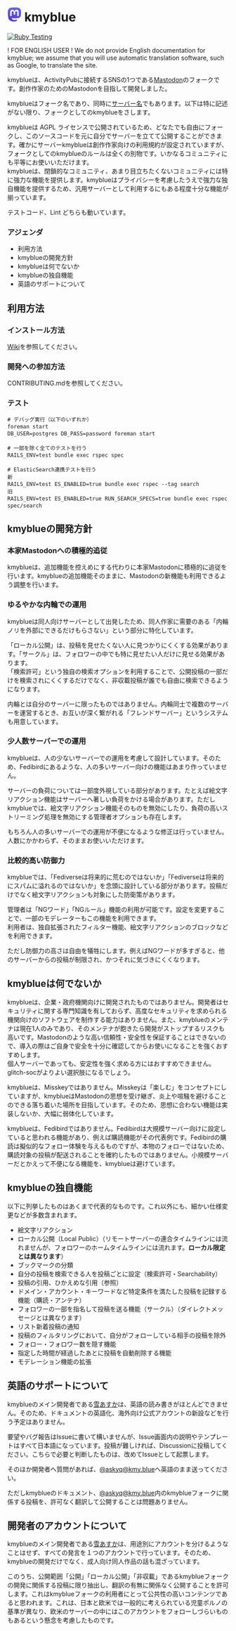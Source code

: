 # ![kmyblue icon](https://raw.githubusercontent.com/kmycode/mastodon/kb_development/app/javascript/icons/favicon-32x32.png) kmyblue

[![Ruby Testing](https://github.com/kmycode/mastodon/actions/workflows/test-ruby.yml/badge.svg)](https://github.com/kmycode/mastodon/actions/workflows/test-ruby.yml)

! FOR ENGLISH USER ! We do not provide English documentation for kmyblue; we assume that you will use automatic translation software, such as Google, to translate the site.

kmyblueは、ActivityPubに接続するSNSの1つである[Mastodon](https://github.com/mastodon/mastodon)のフォークです。創作作家のためのMastodonを目指して開発しました。

kmyblueはフォーク名であり、同時に[サーバー名](https://kmy.blue)でもあります。以下は特に記述がない限り、フォークとしてのkmyblueをさします。

kmyblueは AGPL ライセンスで公開されているため、どなたでも自由にフォークし、このソースコードを元に自分でサーバーを立てて公開することができます。確かにサーバーkmyblueは創作作家向けの利用規約が設定されていますが、フォークとしてのkmyblueのルールは全くの別物です。いかなるコミュニティにも平等にお使いいただけます。  
kmyblueは、閉鎖的なコミュニティ、あまり目立ちたくないコミュニティには特に強力な機能を提供します。kmyblueはプライバシーを考慮したうえで強力な独自機能を提供するため、汎用サーバーとして利用するにもある程度十分な機能が揃っています。

テストコード、Lint どちらも動いています。

### アジェンダ

- 利用方法
- kmyblueの開発方針
- kmyblueは何でないか
- kmyblueの独自機能
- 英語のサポートについて

## 利用方法

### インストール方法

[Wiki](https://github.com/kmycode/mastodon/wiki/Installation)を参照してください。

### 開発への参加方法

CONTRIBUTING.mdを参照してください。

### テスト

```
# デバッグ実行（以下のいずれか）
foreman start
DB_USER=postgres DB_PASS=password foreman start

# 一部を除く全てのテストを行う
RAILS_ENV=test bundle exec rspec spec

# ElasticSearch連携テストを行う
新
RAILS_ENV=test ES_ENABLED=true bundle exec rspec --tag search
旧
RAILS_ENV=test ES_ENABLED=true RUN_SEARCH_SPECS=true bundle exec rspec spec/search
```

## kmyblueの開発方針

### 本家Mastodonへの積極的追従

kmyblueは、追加機能を控えめにする代わりに本家Mastodonに積極的に追従を行います。kmyblueの追加機能そのままに、Mastodonの新機能も利用できるよう調整を行います。

### ゆるやかな内輪での運用

kmyblueは同人向けサーバーとして出発したため、同人作家に需要のある「内輪ノリを外部にできるだけもらさない」という部分に特化しています。

「ローカル公開」は、投稿を見せたくない人に見つかりにくくする効果があります。「サークル」は、フォロワーの中でも特に見せたい人だけに見せる効果があります。  
「検索許可」という独自の検索オプションを利用することで、公開投稿の一部だけを検索されにくくするだけでなく、非収載投稿が誰でも自由に検索できるようになります。

内輪とは自分のサーバーに限ったものではありません。内輪同士で複数のサーバーを運営するとき、お互いが深く繋がれる「フレンドサーバー」というシステムも用意しています。

### 少人数サーバーでの運用

kmyblueは、人の少ないサーバーでの運用を考慮して設計しています。そのため、Fedibirdにあるような、人の多いサーバー向けの機能はあまり作っていません。

サーバーの負荷については一部度外視している部分があります。たとえば絵文字リアクション機能はサーバーへ著しい負荷をかける場合があります。ただしkmyblueでは、絵文字リアクション機能そのものを無効にしたり、負荷の高いストリーミング処理を無効にする管理者オプションも存在します。

もちろん人の多いサーバーでの運用が不便になるような修正は行っていません。人数にかかわらず、そのままお使いいただけます。

### 比較的高い防御力

kmyblueでは、「Fediverseは将来的に荒むのではないか」「Fediverseは将来的にスパムに溢れるのではないか」を念頭に設計している部分があります。投稿だけでなく絵文字リアクションも対象にした防衛策があります。

管理者は「NGワード」「NGルール」機能の利用が可能です。設定を変更することで、一部のモデレーターもこの機能を利用できます。  
利用者は、独自拡張されたフィルター機能、絵文字リアクションのブロックなどを利用できます。

ただし防御力の高さは自由を犠牲にします。例えばNGワードが多すぎると、他のサーバーからの投稿が制限され、かつそれに気づきにくくなります。

## kmyblueは何でないか

kmyblueは、企業・政府機関向けに開発されたものではありません。開発者はセキュリティに関する専門知識を有しておらず、高度なセキュリティを求められる機関向けのソフトウェアを制作する能力はありません。また、kmyblueのメンテナは現在1人のみであり、そのメンテナが飽きたら開発がストップするリスクも高いです。Mastodonのような高い信頼性・安全性を保証することはできないので、導入の際はご自身で安全を十分に確認してからお使いになることを強くおすすめします。  
個人サーバーであっても、安定性を強く求める方にはおすすめできません。glitch-socがよりよい選択肢になるでしょう。

kmyblueは、Misskeyではありません。Misskeyは「楽しむ」をコンセプトにしていますが、kmyblueはMastodonの思想を受け継ぎ、炎上や喧騒を避けることのできる落ち着いた場所を目指しています。そのため、思想に合わない機能は実装しないか、大幅に弱体化しています。

kmyblueは、Fedibirdではありません。Fedibirdは大規模サーバー向けに設定していると思われる機能があり、例えば購読機能がその代表例です。Fedibirdの購読は擬似的なフォロー体験を与えるものですが、本物のフォローではないため、購読対象の投稿が配送されることを確約したものではありません。小規模サーバーだとかえって不便になる機能を、kmyblueは避けています。

## kmyblueの独自機能

以下に列挙したものはあくまで代表的なものです。これ以外にも、細かい仕様変更などが多数含まれます。

- 絵文字リアクション
- ローカル公開（Local Public）（リモートサーバーの連合タイムラインには流れませんが、フォロワーのホームタイムラインには流れます。**ローカル限定とは異なります**）
- ブックマークの分類
- 自分の投稿を検索できる人を投稿ごとに設定（検索許可・Searchability）
- 投稿の引用、ひかえめな引用（参照）
- ドメイン・アカウント・キーワードなど特定条件を満たした投稿を記録する機能（購読・アンテナ）
- フォロワーの一部を指名して投稿を送る機能（サークル）（ダイレクトメッセージとは異なります）
- リスト新着投稿の通知
- 投稿のフィルタリングにおいて、自分がフォローしている相手の投稿を除外
- フォロー・フォロワー数を隠す機能
- 指定した時間が経過したあとに投稿を自動削除する機能
- モデレーション機能の拡張

## 英語のサポートについて

kmyblueのメイン開発者である[雪あすか](https://kmy.blue/@askyq)は、英語の読み書きがほとんどできません。そのため、ドキュメントの英語化、海外向け公式アカウントの新設などを行う予定はありません。

要望やバグ報告はIssueに書いて構いませんが、Issue画面内の説明やテンプレートはすべて日本語になっています。投稿が難しければ、Discussionに投稿してください。こちらで必要と判断したものは、改めてIssueとして起票します。

そのほか開発者へ質問があれば、[@askyq@kmy.blue](https://kmy.blue/@askyq)へ英語のまま送ってください。

ただしkmyblueのドキュメント、[@askyq@kmy.blue](https://kmy.blue/@askyq)内のkmyblueフォークに関係する投稿を、許可なく翻訳して公開することは問題ありません。

## 開発者のアカウントについて

kmyblueのメイン開発者である[雪あすか](https://kmy.blue/@askyq)は、用途別にアカウントを分けるようなことはせず、すべての発言を１つのアカウントで行っています。そのため、kmyblueの開発だけでなく、成人向け同人作品の話も混ざっています。

このうち、公開範囲「公開」「ローカル公開」「非収載」であるkmyblueフォークの開発に関係する投稿に限り抽出し、翻訳の有無に関係なく公開することを許可します。これはkmyblueフォークの利用者にとって公共性の高いコンテンツであると思われます。これは、日本と欧米では一般的に考えられている児童ポルノの基準が異なり、欧米のサーバーの中にはこのアカウントをフォローしづらいものもあるという懸念を考慮したものです。
